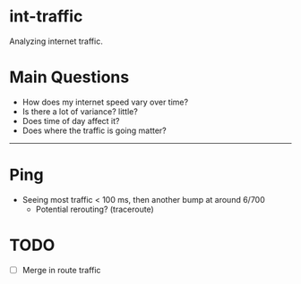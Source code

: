 # int-traffic
Analyzing internet traffic.

# Main Questions
- How does my internet speed vary over time?
- Is there a lot of variance? little?
- Does time of day affect it?
- Does where the traffic is going matter?

---

# Ping

- Seeing most traffic < 100 ms, then another bump at around 6/700
  - Potential rerouting? (traceroute)

# TODO

- [ ] Merge in route traffic
